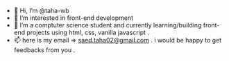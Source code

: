 - 👋 Hi, I’m @taha-wb
- 👀 I’m interested in front-end development 
- 🌱 I’m a comptuter science student and currently learning/building front-end projects using html, css, vanilla javascript .
- 📫  here is my email => saed.taha02@gmail.com . i would be happy to get feedbacks from you .


